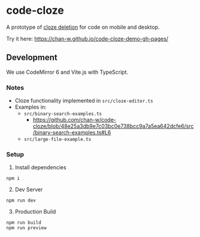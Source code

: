 # code-cloze
A prototype of [cloze deletion](https://en.wikipedia.org/wiki/Cloze_test) for code on mobile and desktop.

Try it here: https://chan-w.github.io/code-cloze-demo-gh-pages/

## Development
We use <!--[-->CodeMirror 6<!--](https://codemirror.net/)--> and <!--[-->Vite.js<!--](https://vitejs.dev/)--> with TypeScript.

### Notes
- Cloze functionality implemented in `src/cloze-editor.ts`
- Examples in:
  - `src/binary-search-examples.ts`
    - https://github.com/chan-w/code-cloze/blob/48e25a3db9e7c03bc0e738bcc9a7a5ea642dcfe6/src/binary-search-examples.ts#L6
  - `src/large-file-example.ts`

### Setup
1. Install dependencies
   
```
npm i
```

2. Dev Server
   
```
npm run dev
```

3. Production Build
   
```
npm run build
npm run preview
```
